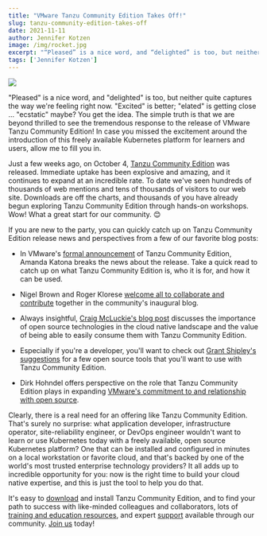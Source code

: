 ```yaml
---
title: "VMware Tanzu Community Edition Takes Off!"
slug: tanzu-community-edition-takes-off
date: 2021-11-11
author: Jennifer Kotzen
image: /img/rocket.jpg
excerpt: "“Pleased” is a nice word, and “delighted” is too, but neither quite captures the way we’re feeling right now. “Excited” is better; “elated” is getting close ... “ecstatic” maybe? You get the idea. The simple truth is that we are beyond thrilled to see the tremendous response to the release of VMware Tanzu Community Edition! In case you missed the excitement around the introduction of this freely available Kubernetes platform for learners and users, allow me to fill you in."
tags: ['Jennifer Kotzen']
---
```

![](/img/rocket.jpg)

"Pleased" is a nice word, and "delighted" is too, but neither quite
captures the way we're feeling right now. "Excited" is better; "elated"
is getting close \... "ecstatic" maybe? You get the idea. The simple
truth is that we are beyond thrilled to see the tremendous response to
the release of VMware Tanzu Community Edition! In case you missed the
excitement around the introduction of this freely available Kubernetes
platform for learners and users, allow me to fill you in.

Just a few weeks ago, on October 4, [Tanzu Community
Edition](http://www.tanzucommunityedition.io) was released.
Immediate uptake has been explosive and amazing, and it continues to
expand at an incredible rate. To date we've seen hundreds of thousands
of web mentions and tens of thousands of visitors to our web site.
Downloads are off the charts, and thousands of you have already begun
exploring Tanzu Community Edition through hands-on workshops. Wow! What
a great start for our community. 😊

If you are new to the party, you can quickly catch up on Tanzu Community
Edition release news and perspectives from a few of our favorite blog
posts:

-   In VMware's [formal announcement](https://tanzu.vmware.com/content/blog/vmware-tanzu-community-edition-announcement) of Tanzu Community Edition, Amanda Katona breaks the news about the release. Take a quick read to catch up on what Tanzu Community Edition is, who it is for, and how it can be used.

-   Nigel Brown and Roger Klorese [welcome all to collaborate and contribute](https://tanzucommunityedition.io/posts/community-is-our-middle-name-welcome/) together in the community's inaugural blog.

-   Always insightful, [Craig McLuckie's blog post](https://tanzu.vmware.com/content/blog/vmware-tanzu-community-edition-kubernetes-cloud-native-ecosystem) discusses the importance of open source technologies in the cloud
native landscape and the value of being able to easily consume them with Tanzu Community Edition.

-   Especially if you're a developer, you'll want to check out [Grant
 Shipley's suggestions](https://tanzu.vmware.com/developer/blog/expanding-the-developer-toolbox-with-vmware-tanzu-community-edition/) for a few open source tools that you'll want to use with Tanzu Community Edition.

-   Dirk Hohndel offers perspective on the role that Tanzu Community Edition plays in expanding [VMware's commitment to and relationship with open source](https://blogs.vmware.com/opensource/2021/10/12/another-dimension-of-being-open/?utm_source=rss&utm_medium=rss&utm_campaign=another-dimension-of-being-open).

Clearly, there is a real need for an offering like Tanzu Community
Edition. That's surely no surprise: what application developer,
infrastructure operator, site-reliability engineer, or DevOps engineer
wouldn't want to learn or use Kubernetes today with a freely available,
open source Kubernetes platform? One that can be installed and
configured in minutes on a local workstation or favorite cloud, and
that's backed by one of the world's most trusted enterprise technology
providers? It all adds up to incredible opportunity for you: now is the
right time to build your cloud native expertise, and this is just the
tool to help you do that.

It's easy to [download](https://tanzucommunityedition.io/download/) and
install Tanzu Community Edition, and to find your path to success with
like-minded colleagues and collaborators, lots of [training and
education
resources](https://tanzucommunityedition.io/resources/),
and expert
[support](https://tanzucommunityedition.io/community/)
available through our community. [Join
us](http://www.tanzucommunityedition.io) today!
